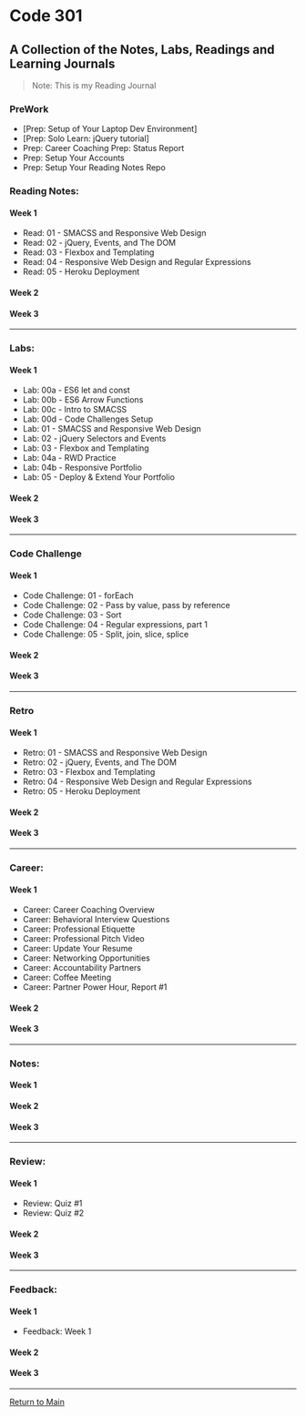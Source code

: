 # Code 301
## A Collection of the Notes, Labs, Readings and Learning Journals
> Note: This is my Reading Journal

### PreWork
- [Prep: Setup of Your Laptop Dev Environment]
- [Prep: Solo Learn: jQuery tutorial]
- Prep: Career Coaching Prep: Status Report
- Prep: Setup Your Accounts
- Prep: Setup Your Reading Notes Repo



### Reading Notes:
#### Week 1
- Read: 01 - SMACSS and Responsive Web Design
- Read: 02 - jQuery, Events, and The DOM
- Read: 03 - Flexbox and Templating
- Read: 04 - Responsive Web Design and Regular Expressions
- Read: 05 - Heroku Deployment

#### Week 2 
#### Week 3

---

### Labs:
#### Week 1
- Lab: 00a - ES6 let and const
- Lab: 00b - ES6 Arrow Functions
- Lab: 00c - Intro to SMACSS
- Lab: 00d - Code Challenges Setup
- Lab: 01 - SMACSS and Responsive Web Design
- Lab: 02 - jQuery Selectors and Events
- Lab: 03 - Flexbox and Templating
- Lab: 04a - RWD Practice
- Lab: 04b - Responsive Portfolio
- Lab: 05 - Deploy & Extend Your Portfolio

#### Week 2 
#### Week 3

---
### Code Challenge
#### Week 1
- Code Challenge: 01 - forEach
- Code Challenge: 02 - Pass by value, pass by reference
- Code Challenge: 03 - Sort
- Code Challenge: 04 - Regular expressions, part 1
- Code Challenge: 05 - Split, join, slice, splice

#### Week 2 
#### Week 3
---

### Retro
#### Week 1
- Retro: 01 - SMACSS and Responsive Web Design
- Retro: 02 - jQuery, Events, and The DOM
- Retro: 03 - Flexbox and Templating
- Retro: 04 - Responsive Web Design and Regular Expressions
- Retro: 05 - Heroku Deployment

#### Week 2 
#### Week 3

---

### Career:
#### Week 1
- Career: Career Coaching Overview
- Career: Behavioral Interview Questions
- Career: Professional Etiquette
- Career: Professional Pitch Video
- Career: Update Your Resume
- Career: Networking Opportunities
- Career: Accountability Partners
- Career: Coffee Meeting
- Career: Partner Power Hour, Report #1

#### Week 2 
#### Week 3

---

### Notes:
#### Week 1
#### Week 2 
#### Week 3

---

### Review:
#### Week 1
- Review: Quiz #1
- Review: Quiz #2

#### Week 2 
#### Week 3

--- 

### Feedback:
#### Week 1
- Feedback: Week 1
#### Week 2 
#### Week 3

---

[Return to Main](https://trevorstubbs.github.io/learning-journal/)